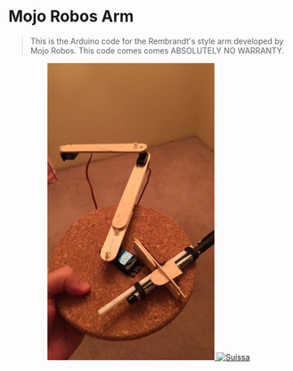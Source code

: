 # Mojo Robos Arm
> This is the Arduino code for the Rembrandt's style arm developed by Mojo Robos. This code comes comes ABSOLUTELY NO WARRANTY.

<p align="center">
  <a href="">
    <img alt="pen" src="./img/first_sketch.jpg" width="300px">
    <img alt="Suissa" src="./img/pen_moving.gif" width="300px">
  </a>
</p>


